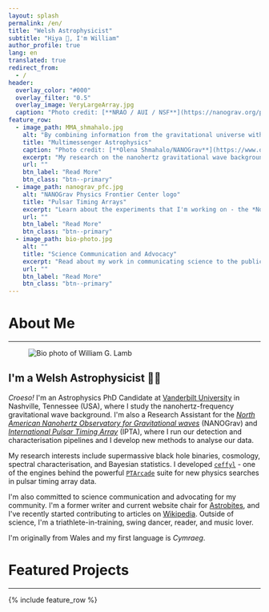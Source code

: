 ```yaml
---
layout: splash
permalink: /en/
title: "Welsh Astrophysicist"
subtitle: "Hiya 👋, I'm William"
author_profile: true
lang: en
translated: true
redirect_from:
  - /
header:
  overlay_color: "#000"
  overlay_filter: "0.5"
  overlay_image: VeryLargeArray.jpg
  caption: "Photo credit: [**NRAO / AUI / NSF**](https://nanograv.org/press/image-gallery)"
feature_row:
  - image_path: MMA_shmahalo.jpg
    alt: "By combining information from the gravitational universe with knowledge learned through traditional astronomy, we can make new discoveries about how the universe works"
    title: "Multimessenger Astrophysics"
    caption: "Photo credit: [**Olena Shmahalo/NANOGrav**](https://www.olenashmahalo.com/project/nanograv)"
    excerpt: "My research on the nanohertz gravitational wave background"
    url: ""
    btn_label: "Read More"
    btn_class: "btn--primary"
  - image_path: nanograv_pfc.jpg
    alt: "NANOGrav Physics Frontier Center logo"
    title: "Pulsar Timing Arrays"
    excerpt: "Learn about the experiments that I'm working on - the *North American Nanohertz Observatory for Gravitational Waves* (NANOGrav) and the *International Pulsar Timing Array* (IPTA)"
    url: ""
    btn_label: "Read More"
    btn_class: "btn--primary"
  - image_path: bio-photo.jpg
    alt: ""
    title: "Science Communication and Advocacy"
    excerpt: "Read about my work in communicating science to the public and in advocating for science and the scientific community"
    url: ""
    btn_label: "Read More"
    btn_class: "btn--primary"
---
```


# About Me
<hr>
<figure style="width: 300px; height: auto;" class="align-left">
  <img src="{{ site.url }}{{ site.baseurl }}/images/bio_photo.jpg"
       alt="Bio photo of William G. Lamb">
</figure> 

## I'm a Welsh Astrophysicist 🔭🏴󠁧󠁢󠁷󠁬󠁳󠁿

*Croeso!* I'm an Astrophysics PhD Candidate at [Vanderbilt University](https://www.vanderbilt.edu/) in Nashville, Tennessee (USA), where I study the nanohertz-frequency gravitational wave background. I'm also a Research Assistant for the [*North American Nanohertz Observatory for Gravitational waves*](https://nanograv.org) (NANOGrav) and [*International Pulsar Timing Array*](https://ipta4gw.org) (IPTA), where I run our detection and characterisation pipelines and I develop new methods to analyse our data.

My research interests include supermassive black hole binaries, cosmology, spectral characterisation, and Bayesian statistics. I developed [`ceffyl`](https://www.github.com/astrolamb/ceffyl/) - one of the engines behind the powerful [`PTArcade`](https://andrea-mitridate.github.io/PTArcade/) suite for new physics searches in pulsar timing array data.

I'm also committed to science communication and advocating for my community. I'm a former writer and current website chair for [Astrobites](https://www.astrobites.org), and I've recently started contributing to articles on [Wikipedia](https://www.wikipedia.org). Outside of science, I'm a triathlete-in-training, swing dancer, reader, and music lover.

I'm originally from Wales and my first language is *Cymraeg*.

<!-- To ensure the figure doesn't float to the left of the next part -->
<div style="clear: both;"></div>

# Featured Projects
<hr>

{% include feature_row %}